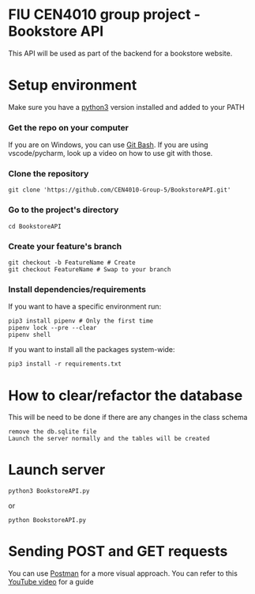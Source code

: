 # FIU CEN4010 group project - Bookstore API

This API will be used as part of the backend for a bookstore website.

# Setup environment

Make sure you have a [python3](https://www.python.org/ftp/python/3.6.6/python-3.6.6-amd64.exe) version installed and added to your PATH

### Get the repo on your computer

If you are on Windows, you can use [Git Bash](https://git-scm.com/download/win).
If you are using vscode/pycharm, look up a video on how to use git with those.

### Clone the repository

    git clone 'https://github.com/CEN4010-Group-5/BookstoreAPI.git'

### Go to the project's directory

    cd BookstoreAPI

### Create your feature's branch

    git checkout -b FeatureName # Create
    git checkout FeatureName # Swap to your branch

### Install dependencies/requirements

If you want to have a specific environment run:

    pip3 install pipenv # Only the first time
    pipenv lock --pre --clear
    pipenv shell

If you want to install all the packages system-wide:

    pip3 install -r requirements.txt

# How to clear/refactor the database

This will be need to be done if there are any changes in the class schema

    remove the db.sqlite file
    Launch the server normally and the tables will be created

# Launch server

    python3 BookstoreAPI.py

or

    python BookstoreAPI.py

# Sending POST and GET requests

You can use [Postman](https://www.postman.com/) for a more visual approach.
You can refer to this [YouTube video](https://www.youtube.com/watch?v=PTZiDnuC86g) for a guide
